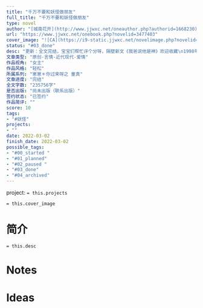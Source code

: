 ```yaml
---
title: "千万不要和妖怪做朋友"
full_title: "千万不要和妖怪做朋友"
type: novel
author: "[城南花开](http://www.jjwxc.net/oneauthor.php?authorid=1668230)"
url: "https://www.jjwxc.net/onebook.php?novelid=3477403"
cover_image: "![CA](https://i9-static.jjwxc.net/novelimage.php?novelid=3477403&coverid=17&ver=ab63393fc034fcf3cceb7140214537d4)"
status: "#03_done"
desc: "更新：全文完结，宝宝们帮忙评个分呀，隔壁新文《我爸说他是神》欢迎收藏\n1998年，妖怪正式从人类天敌中除名，猎杀妖怪不再合法。\n2010年，法律承认妖怪的类人身份，在不变原形的情况下，享有人类的一切权利。\n\n赵兮兮父母都是反妖怪组织的骨干，所以赵兮兮从小就被教育，千万不要和妖怪做朋友——\n“他们会吃小孩，不听话的小孩子都会被他们直接吃了！”\n“越是漂亮的妖怪越会骗人！”\n“我们跟他们不一样！”\n“看到了妖怪，我们要躲得远远的！”\n然而没有想到的是，\n爸爸送她去幼儿园，因为太忙了，直接把小兮兮送进了隔壁的妖怪幼崽园……\nps：拒绝扒榜\n新文求预收：《我爸说他是神》［点进作者专栏就能看到］\n\n粥粥的爸爸有个小本本，上面记录着很多人名字。\n　　周爸得意洋洋地跟小粥粥说，他是神，等粥粥十四岁，他就恢复神的身份，他要把小本本上的人的命格全部改成艰难模式。\n　　小粥粥开心地问：“我呢？可以当公主吗？”\n　　\n　　周爸爸冷笑：“给你改个小乞丐的命格！就是因为你我才不能当神。”\n　　粥粥：“……”\n［小仙女们新年快乐，万事如意~］"
文章类型: "原创-言情-近代现代-爱情"
作品视角: "女主"
作品风格: "轻松"
所属系列: "崽崽＊你过来呀之 童真"
文章进度: "完结"
全文字数: "235756字"
是否出版: "尚未出版（联系出版）"
签约状态: "已签约"
作品简评: ""
score: 10
tags:
- "#妖怪"
projects:
- ""
date: 2022-03-02
finish_date: 2022-03-02
possible_tags: 
- "#00_started "
- "#01_planned"
- "#02_paused "
- "#03_done" 
- "#04_archived"
---
```


project: `= this.projects`

`= this.cover_image`

# 简介
`= this.desc`

# Notes

# Ideas

